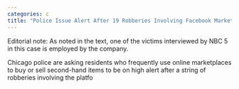 ```yaml
---
categories: c
title: "Police Issue Alert After 19 Robberies Involving Facebook Marketplace Offer Up Reported in Chicago"
---
```


Editorial note: As noted in the text, one of the victims interviewed by NBC 5 in this case is employed by the company. 



Chicago police are asking residents who frequently use online marketplaces to buy or sell second-hand items to be on high alert after a string of robberies involving the platfo